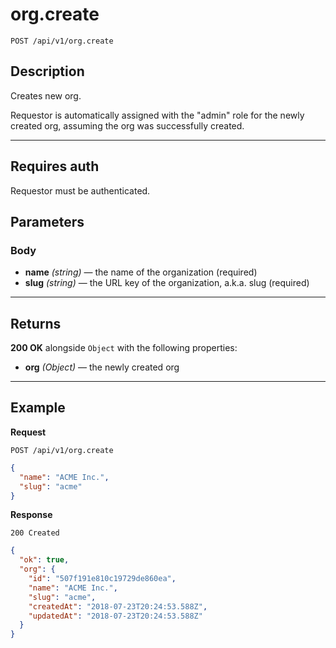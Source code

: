 # org.create

`POST /api/v1/org.create`

## Description

Creates new org.

Requestor is automatically assigned with the "admin" role for the newly created org, assuming the org was successfully created.

***

## Requires auth

Requestor must be authenticated.

## Parameters

### Body

- **name** _(string)_ — the name of the organization (required)
- **slug** _(string)_ — the URL key of the organization, a.k.a. slug (required)

***

## Returns

**200 OK** alongside `Object` with the following properties:

- **org** _(Object)_ — the newly created org

***

## Example

**Request**

`POST /api/v1/org.create`

``` json
{
  "name": "ACME Inc.",
  "slug": "acme"
}
```

**Response**

`200 Created`

``` json
{
  "ok": true,
  "org": {
    "id": "507f191e810c19729de860ea",
    "name": "ACME Inc.",
    "slug": "acme",
    "createdAt": "2018-07-23T20:24:53.588Z",
    "updatedAt": "2018-07-23T20:24:53.588Z"
  }
}
```
